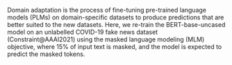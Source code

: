 Domain adaptation is the process of fine-tuning pre-trained language models (PLMs) on domain-specific datasets to produce predictions that are better suited to the new datasets. Here, we re-train the BERT-base-uncased model on an unlabelled COVID-19 fake news dataset (Constraint@AAAI2021) using the masked language modeling (MLM) objective, where 15% of input text is masked, and the model is expected to predict the masked tokens.